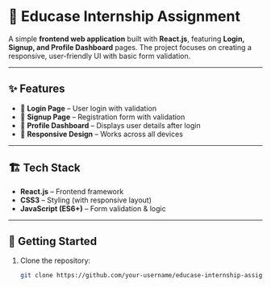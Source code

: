 # 🎯 Educase Internship Assignment

A simple **frontend web application** built with **React.js**, featuring **Login, Signup, and Profile Dashboard** pages. The project focuses on creating a responsive, user-friendly UI with basic form validation.

---

## ✨ Features
- 🔐 **Login Page** – User login with validation  
- 📝 **Signup Page** – Registration form with validation  
- 👤 **Profile Dashboard** – Displays user details after login  
- 📱 **Responsive Design** – Works across all devices  

---

## 🏗️ Tech Stack
- **React.js** – Frontend framework  
- **CSS3** – Styling (with responsive layout)  
- **JavaScript (ES6+)** – Form validation & logic  

---

## 🚀 Getting Started

1. Clone the repository:
   ```bash
   git clone https://github.com/your-username/educase-internship-assignment.git
